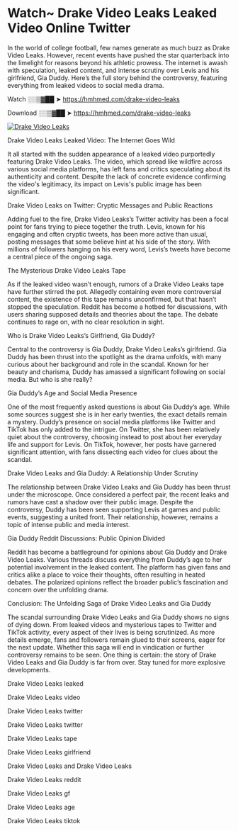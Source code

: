 # Watch~ Drake Video Leaks Leaked Video Online Twitter

In the world of college football, few names generate as much buzz as Drake Video Leaks. However, recent events have pushed the star quarterback into the limelight for reasons beyond his athletic prowess. The internet is awash with speculation, leaked content, and intense scrutiny over Levis and his girlfriend, Gia Duddy. Here’s the full story behind the controversy, featuring everything from leaked videos to social media drama.

Watch ░░▒▓██ ➤ https://hmhmed.com/drake-video-leaks

Download ░░▒▓██ ➤ https://hmhmed.com/drake-video-leaks

[![Drake Video Leaks](https://i.imgur.com/dJHk4Zq.gif)](https://hmhmed.com/drake-video-leaks)

Drake Video Leaks Leaked Video: The Internet Goes Wild

It all started with the sudden appearance of a leaked video purportedly featuring Drake Video Leaks. The video, which spread like wildfire across various social media platforms, has left fans and critics speculating about its authenticity and content. Despite the lack of concrete evidence confirming the video's legitimacy, its impact on Levis's public image has been significant.

Drake Video Leaks on Twitter: Cryptic Messages and Public Reactions

Adding fuel to the fire, Drake Video Leaks’s Twitter activity has been a focal point for fans trying to piece together the truth. Levis, known for his engaging and often cryptic tweets, has been more active than usual, posting messages that some believe hint at his side of the story. With millions of followers hanging on his every word, Levis’s tweets have become a central piece of the ongoing saga.

The Mysterious Drake Video Leaks Tape

As if the leaked video wasn’t enough, rumors of a Drake Video Leaks tape have further stirred the pot. Allegedly containing even more controversial content, the existence of this tape remains unconfirmed, but that hasn’t stopped the speculation. Reddit has become a hotbed for discussions, with users sharing supposed details and theories about the tape. The debate continues to rage on, with no clear resolution in sight.

Who is Drake Video Leaks’s Girlfriend, Gia Duddy?

Central to the controversy is Gia Duddy, Drake Video Leaks’s girlfriend. Gia Duddy has been thrust into the spotlight as the drama unfolds, with many curious about her background and role in the scandal. Known for her beauty and charisma, Duddy has amassed a significant following on social media. But who is she really?

Gia Duddy’s Age and Social Media Presence

One of the most frequently asked questions is about Gia Duddy’s age. While some sources suggest she is in her early twenties, the exact details remain a mystery. Duddy’s presence on social media platforms like Twitter and TikTok has only added to the intrigue. On Twitter, she has been relatively quiet about the controversy, choosing instead to post about her everyday life and support for Levis. On TikTok, however, her posts have garnered significant attention, with fans dissecting each video for clues about the scandal.

Drake Video Leaks and Gia Duddy: A Relationship Under Scrutiny

The relationship between Drake Video Leaks and Gia Duddy has been thrust under the microscope. Once considered a perfect pair, the recent leaks and rumors have cast a shadow over their public image. Despite the controversy, Duddy has been seen supporting Levis at games and public events, suggesting a united front. Their relationship, however, remains a topic of intense public and media interest.

Gia Duddy Reddit Discussions: Public Opinion Divided

Reddit has become a battleground for opinions about Gia Duddy and Drake Video Leaks. Various threads discuss everything from Duddy’s age to her potential involvement in the leaked content. The platform has given fans and critics alike a place to voice their thoughts, often resulting in heated debates. The polarized opinions reflect the broader public’s fascination and concern over the unfolding drama.

Conclusion: The Unfolding Saga of Drake Video Leaks and Gia Duddy

The scandal surrounding Drake Video Leaks and Gia Duddy shows no signs of dying down. From leaked videos and mysterious tapes to Twitter and TikTok activity, every aspect of their lives is being scrutinized. As more details emerge, fans and followers remain glued to their screens, eager for the next update. Whether this saga will end in vindication or further controversy remains to be seen. One thing is certain: the story of Drake Video Leaks and Gia Duddy is far from over. Stay tuned for more explosive developments.

Drake Video Leaks leaked

Drake Video Leaks video

Drake Video Leaks twitter

Drake Video Leaks twitter

Drake Video Leaks tape

Drake Video Leaks girlfriend

Drake Video Leaks and Drake Video Leaks

Drake Video Leaks reddit

Drake Video Leaks gf

Drake Video Leaks age

Drake Video Leaks tiktok